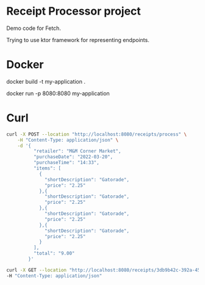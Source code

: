 # Receipt Processor project

Demo code for Fetch.

Trying to use ktor framework for representing endpoints. 

# Docker

docker build -t my-application .

docker run -p 8080:8080 my-application

# Curl

```sh
curl -X POST --location "http://localhost:8080/receipts/process" \
    -H "Content-Type: application/json" \
    -d '{
          "retailer": "M&M Corner Market",
          "purchaseDate": "2022-03-20",
          "purchaseTime": "14:33",
          "items": [
            {
              "shortDescription": "Gatorade",
              "price": "2.25"
            },{
              "shortDescription": "Gatorade",
              "price": "2.25"
            },{
              "shortDescription": "Gatorade",
              "price": "2.25"
            },{
              "shortDescription": "Gatorade",
              "price": "2.25"
            }
          ],
          "total": "9.00"
        }'
```

```sh
curl -X GET --location "http://localhost:8080/receipts/3db9b42c-392a-4531-9c7c-b97fabb27298/points" \
-H "Content-Type: application/json"
```


